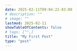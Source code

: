 ```yaml
---
date: 2025-02-11T09:04:22-03:00
# description: ""
# image: ""
lastmod: 2025-02-11
showTableOfContents: false
# tags: ["",]
title: "My First Post"
type: "post"
---
```


